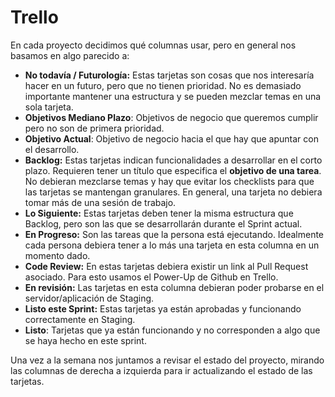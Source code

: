 Trello
======

En cada proyecto decidimos qué columnas usar, pero en general nos basamos en algo parecido a:

  - **No todavía / Futurología:** Estas tarjetas son cosas que nos interesaría hacer en un futuro, pero que no tienen prioridad. No es demasiado importante mantener una estructura y se pueden mezclar temas en una sola tarjeta.
  - **Objetivos Mediano Plazo**: Objetivos de negocio que queremos cumplir pero no son de primera prioridad.
  - **Objetivo Actual**: Objetivo de negocio hacia el que hay que apuntar con el desarrollo.
  - **Backlog:** Estas tarjetas indican funcionalidades a desarrollar en el corto plazo. Requieren tener un título que especifica el **objetivo de una tarea**. No debieran mezclarse temas y hay que evitar los checklists para que las tarjetas se mantengan granulares. En general, una tarjeta no debiera tomar más de una sesión de trabajo.
  - **Lo Siguiente:** Estas tarjetas deben tener la misma estructura que Backlog, pero son las que se desarrollarán durante el Sprint actual.
  - **En Progreso:** Son las tareas que la persona está ejecutando. Idealmente cada persona debiera tener a lo más una tarjeta en esta columna en un momento dado.
  - **Code Review:** En estas tarjetas debiera existir un link al Pull Request asociado. Para esto usamos el Power-Up de Github en Trello.
  - **En revisión:** Las tarjetas en esta columna debieran poder probarse en el servidor/aplicación de Staging.
  - **Listo este Sprint:** Estas tarjetas ya están aprobadas y funcionando correctamente en Staging.
  - **Listo**: Tarjetas que ya están funcionando y no corresponden a algo que se haya hecho en este sprint.

Una vez a la semana nos juntamos a revisar el estado del proyecto, mirando las columnas de derecha a izquierda para ir actualizando el estado de las tarjetas.
